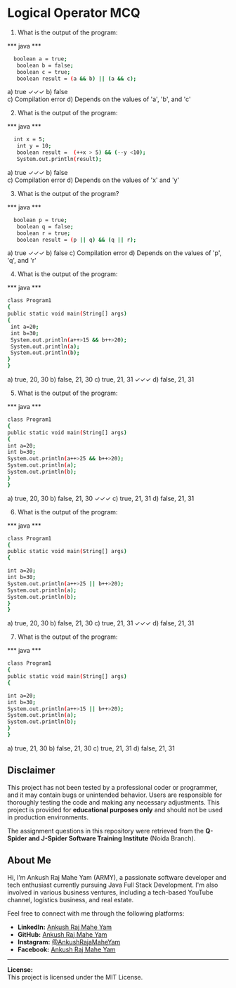 # Logical Operator MCQ

1. What is the output of the program:

*** java ***
 ```bash
   boolean a = true;
	boolean b = false;
	boolean c = true;
	boolean result = (a && b) || (a && c);
   ```
a) true   ✓✓✓
b) false      
c) Compilation error
d) Depends on the values of 'a', 'b', and 'c'



2. What is the output of the program:

*** java ***
 ```bash
   int x = 5;
	int y = 10;
	boolean result =  (++x > 5) && (--y <10);
	System.out.println(result);
   ```
a) true   ✓✓✓
b) false    
c) Compilation error
d) Depends on the values of 'x' and 'y'


3. What is the output of the program? 

*** java ***
 ```bash
   boolean p = true;
	boolean q = false;
	boolean r = true;
	boolean result = (p || q) && (q || r);
   ```
a) true   ✓✓✓
b) false 
c) Compilation error
d) Depends on the values of 'p', 'q', and 'r'


4. What is the output of the program:

*** java ***
 ```bash
class Program1 
{ 
 public static void main(String[] args) 
 { 
  int a=20; 
  int b=30; 
  System.out.println(a++>15 && b++>20); 
  System.out.println(a); 
  System.out.println(b);   
 }  
}
   ```
a) true, 20, 30 
b) false, 21, 30 
c) true, 21, 31   ✓✓✓
d) false, 21, 31 



5. What is the output of the program:

*** java ***
 ```bash
class Program1 
{ 
public static void main(String[] args) 
{ 
int a=20; 
int b=30; 
System.out.println(a++>25 && b++>20); 
System.out.println(a); 
System.out.println(b);  
}
}
   ```
a) true, 20, 30 
b) false, 21, 30  ✓✓✓
c) true, 21, 31 
d) false, 21, 31



6. What is the output of the program:

*** java ***
 ```bash
class Program1 
{ 
public static void main(String[] args) 
{ 

int a=20; 
int b=30; 
System.out.println(a++>25 || b++>20); 
System.out.println(a); 
System.out.println(b); 
}
}
   ```
a) true, 20, 30 
b) false, 21, 30 
c) true, 21, 31  ✓✓✓
d) false, 21, 31



7. What is the output of the program:

*** java ***
 ```bash
class Program1 
{ 
public static void main(String[] args) 
{ 

int a=20; 
int b=30; 
System.out.println(a++>15 || b++>20); 
System.out.println(a); 
System.out.println(b); 
}
}
   ```
a) true, 21, 30 
b) false, 21, 30 
c) true, 21, 31 
d) false, 21, 31




## Disclaimer

This project has not been tested by a professional coder or programmer, and it may contain bugs or unintended behavior. Users are responsible for thoroughly testing the code and making any necessary adjustments. This project is provided for **educational purposes only** and should not be used in production environments.

The assignment questions in this repository were retrieved from the **Q-Spider and J-Spider Software Training Institute** (Noida Branch).

## About Me

Hi, I’m Ankush Raj Mahe Yam (ARMY), a passionate software developer and tech enthusiast currently pursuing Java Full Stack Development. I'm also involved in various business ventures, including a tech-based YouTube channel, logistics business, and real estate.

Feel free to connect with me through the following platforms:

- **LinkedIn:** [Ankush Raj Mahe Yam](https://linkedin.com/in/AnkushRajMaheYam)
- **GitHub:** [Ankush Raj Mahe Yam](https://github.com/AnkushRajMaheYam)
- **Instagram:** [@AnkushRajaMaheYam](https://instagram.com/AnkushRajaMaheYam)
- **Facebook:** [Ankush Raj Mahe Yam](https://facebook.com/AnkushRajMaheYam)

---

**License:**  
This project is licensed under the MIT License.


